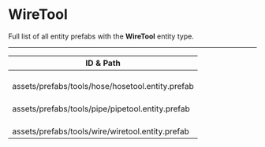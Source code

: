 # WireTool
Full list of all <Badge type="warning" text="3"/> entity prefabs with the **WireTool** entity type.

---
| ID & Path |
| --- |
| <a href="#3568270288"><Badge id="3568270288" type="tip" text="#"/></a> <Badge type="tip" text="3568270288"/> <Badge type="info" text="HideIfOwnerFirstPerson"/> <Badge type="info" text="ViewModel"/> <Badge type="info" text="Rust.PropRenderer"/> <br> assets/prefabs/tools/hose/hosetool.entity.prefab |
| <a href="#3896504765"><Badge id="3896504765" type="tip" text="#"/></a> <Badge type="tip" text="3896504765"/> <Badge type="info" text="HideIfOwnerFirstPerson"/> <Badge type="info" text="ViewModel"/> <Badge type="info" text="Rust.PropRenderer"/> <br> assets/prefabs/tools/pipe/pipetool.entity.prefab |
| <a href="#4258987144"><Badge id="4258987144" type="tip" text="#"/></a> <Badge type="tip" text="4258987144"/> <Badge type="info" text="HideIfOwnerFirstPerson"/> <Badge type="info" text="ViewModel"/> <Badge type="info" text="Rust.PropRenderer"/> <br> assets/prefabs/tools/wire/wiretool.entity.prefab |
